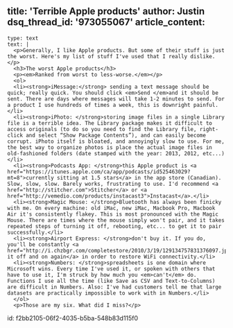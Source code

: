 title: 'Terrible Apple products'
author: Justin
dsq_thread_id: '973055067'
article_content:
  -
    type: text
    text: |
      <p>Generally, I like Apple products. But some of their stuff is just the worst. Here's my list of stuff I've used that I really dislike.</p>
      <h3>The worst Apple products</h3>
      <p><em>Ranked from worst to less-worse.</em></p>
      <ol>
      <li><strong>iMessage:</strong> sending a text message should be quick; really quick. You should click <em>Send </em>and it should be sent. There are days where messages will take 1-2 minutes to send. For a product I use hundreds of times a week, this is downright painful.</li>
      <li><strong>iPhoto: </strong>storing image files in a single Library file is a terrible idea. The Library package makes it difficult to access originals (to do so you need to find the Library file, right-click and select “Show Package Contents”), and can easily become corrupt. iPhoto itself is bloated, and annoyingly slow to use. For me, the best way to organize photos is place the actual image files in old-fashioned folders (date stamped with the year: 2013, 2012, etc...)</li>
      <li><strong>Podcasts App: </strong>this Apple product is <a href="https://itunes.apple.com/ca/app/podcasts/id525463029?mt=8">currently sitting at 1.5 stars</a> in the app store (Canadian). Slow, slow, slow. Barely works, frustrating to use. I'd recommend <a href="http://stitcher.com">Stitcher</a> or <a href="http://vemedio.com/products/instacast3">Instacast</a>.</li>
      <li><strong>Magic Mouse: </strong>Bluetooth has always been finicky with me. On every machine: old iMac, new iMac, Macbook Pro, Macbook Air it's consistently flakey. This is most pronounced with the Magic Mouse. There are times where the mouse simply won't pair, and it takes repeated steps of turning it off, rebooting, etc... to get it to pair successfully.</li>
      <li><strong>Airport Express: </strong>don't buy it. If you do, you'll be constantly <a href="http://i.chzbgr.com/completestore/2010/3/19/129134757831376097.jpg">turning it off and on again</a> in order to restore WiFi connectivity.</li>
      <li><strong>Numbers: </strong>spreadsheets is one domain where Microsoft wins. Every time I've used it, or spoken with others that have to use it, I'm struck by how much you <em>can't</em> do. Functions I use all the time (like Save as CSV and Text-to-Columns) are difficult in Numbers. Also: I've had customers tell me that large datasets are practically impossible to work with in Numbers.</li>
      </ol>
      <p>Those are my six. What did I miss?</p>
      
id: f2bb2105-06f2-4035-b5ba-548b83d115f0
